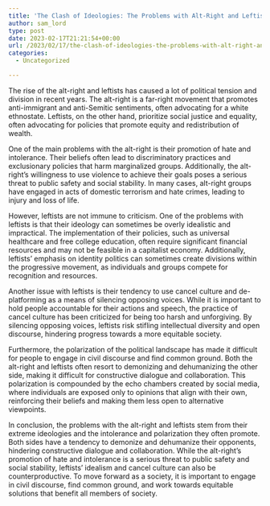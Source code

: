 ```yaml
---
title: 'The Clash of Ideologies: The Problems with Alt-Right and Leftists'
author: sam_lord
type: post
date: 2023-02-17T21:21:54+00:00
url: /2023/02/17/the-clash-of-ideologies-the-problems-with-alt-right-and-leftists/
categories:
  - Uncategorized

---
```

The rise of the alt-right and leftists has caused a lot of political tension and division in recent years. The alt-right is a far-right movement that promotes anti-immigrant and anti-Semitic sentiments, often advocating for a white ethnostate. Leftists, on the other hand, prioritize social justice and equality, often advocating for policies that promote equity and redistribution of wealth.

One of the main problems with the alt-right is their promotion of hate and intolerance. Their beliefs often lead to discriminatory practices and exclusionary policies that harm marginalized groups. Additionally, the alt-right&#8217;s willingness to use violence to achieve their goals poses a serious threat to public safety and social stability. In many cases, alt-right groups have engaged in acts of domestic terrorism and hate crimes, leading to injury and loss of life.

However, leftists are not immune to criticism. One of the problems with leftists is that their ideology can sometimes be overly idealistic and impractical. The implementation of their policies, such as universal healthcare and free college education, often require significant financial resources and may not be feasible in a capitalist economy. Additionally, leftists&#8217; emphasis on identity politics can sometimes create divisions within the progressive movement, as individuals and groups compete for recognition and resources.

Another issue with leftists is their tendency to use cancel culture and de-platforming as a means of silencing opposing voices. While it is important to hold people accountable for their actions and speech, the practice of cancel culture has been criticized for being too harsh and unforgiving. By silencing opposing voices, leftists risk stifling intellectual diversity and open discourse, hindering progress towards a more equitable society.

Furthermore, the polarization of the political landscape has made it difficult for people to engage in civil discourse and find common ground. Both the alt-right and leftists often resort to demonizing and dehumanizing the other side, making it difficult for constructive dialogue and collaboration. This polarization is compounded by the echo chambers created by social media, where individuals are exposed only to opinions that align with their own, reinforcing their beliefs and making them less open to alternative viewpoints.

In conclusion, the problems with the alt-right and leftists stem from their extreme ideologies and the intolerance and polarization they often promote. Both sides have a tendency to demonize and dehumanize their opponents, hindering constructive dialogue and collaboration. While the alt-right&#8217;s promotion of hate and intolerance is a serious threat to public safety and social stability, leftists&#8217; idealism and cancel culture can also be counterproductive. To move forward as a society, it is important to engage in civil discourse, find common ground, and work towards equitable solutions that benefit all members of society.